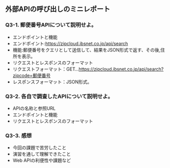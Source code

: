 ## 外部APIの呼び出しのミニレポート
### Q3-1. 郵便番号APIについて説明せよ。
* エンドポイントと機能
* エンドポイント:https://zipcloud.ibsnet.co.jp/api/search
* 機能:郵便番号をクエリとして送信して、結果をJSON形式で返す、その後,住所を表示。
* リクエストとレスポンスのフォーマット
* リクエストフォーマット：GET…https://zipcloud.ibsnet.co.jp/api/search?zipcode=郵便番号
* レスポンスフォーマット：JSON形式。
### Q3-2. 各自で調査したAPIについて説明せよ。
* APIの名称と参照URL
* エンドポイントと機能
* リクエストとレスポンスのフォーマット
### Q3-3. 感想
* 今回の課題で苦労したこと
* 演習を通して理解できたこと
* Web APIの利便性や課題など
